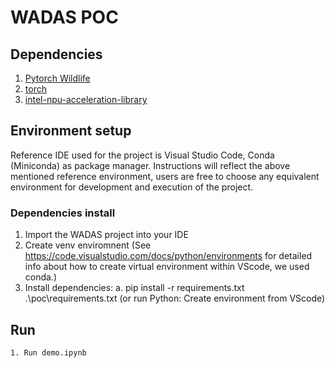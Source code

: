 # WADAS POC

## Dependencies
1. [Pytorch Wildlife](https://github.com/microsoft/CameraTraps)
2. [torch](https://pytorch.org/)
3. [intel-npu-acceleration-library](https://github.com/intel/intel-npu-acceleration-library)

## Environment setup
Reference IDE used for the project is Visual Studio Code, Conda (Miniconda) as package manager.
Instructions will reflect the above mentioned reference environment, users are free to choose any equivalent environment for development and execution of the project.

### Dependencies install ###
   1. Import the WADAS project into your IDE 
   2. Create venv enviromnent (See https://code.visualstudio.com/docs/python/environments for detailed info about how to create virtual environment within VScode, we used conda.)
   3. Install dependencies: 
      a. pip install -r requirements.txt .\poc\requirements.txt (or run Python: Create environment from VScode)
## Run
    1. Run demo.ipynb